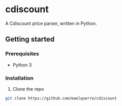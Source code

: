 # cdiscount

A Cdiscount price parser, written in Python.

## Getting started

### Prerequisites

- Python 3

### Installation

1. Clone the repo
```sh
git clone https://github.com/maelquerre/cdiscount
```

